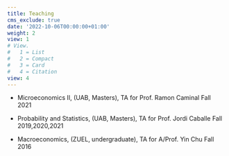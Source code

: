 ```yaml
---
title: Teaching
cms_exclude: true
date: '2022-10-06T00:00:00+01:00'
weight: 2
view: 1
# View.
#   1 = List
#   2 = Compact
#   3 = Card
#   4 = Citation
view: 4
---
```


- Microeconomics II, (UAB, Masters), TA for Prof. Ramon Caminal
  Fall 2021
  
- Probability and Statistics, (UAB, Masters), TA for Prof. Jordi Caballe
  Fall 2019,2020,2021
  
- Macroeconomics, (ZUEL, undergraduate), TA for A/Prof. Yin Chu
  Fall 2016
